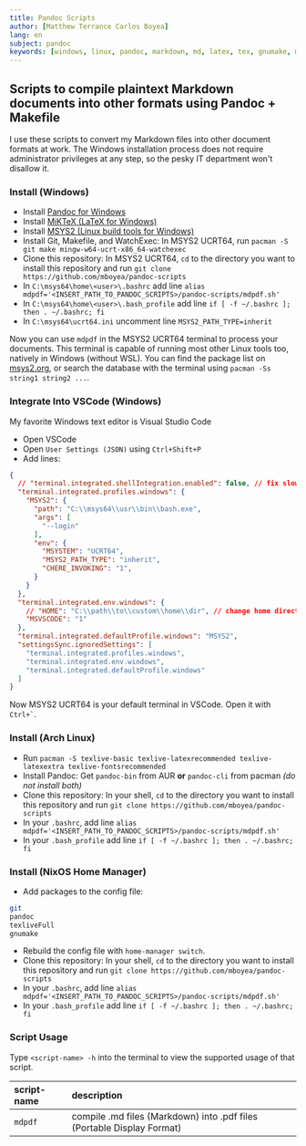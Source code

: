 ```yaml
---
title: Pandoc Scripts
author: [Matthew Terrance Carlos Boyea]
lang: en
subject: pandoc
keywords: [windows, linux, pandoc, markdown, md, latex, tex, gnumake, makefile, pdf, scripts]
---
```

## Scripts to compile plaintext Markdown documents into other formats using Pandoc + Makefile

I use these scripts to convert my Markdown files into other document formats at work.
The Windows installation process does not require administrator privileges at any step, so the pesky IT department won't disallow it.

### Install (Windows)

- Install [Pandoc for Windows](https://github.com/jgm/pandoc/releases/)
- Install [MiKTeX (LaTeX for Windows)](https://miktex.org/download)
- Install [MSYS2 (Linux build tools for Windows)](https://www.msys2.org/)
- Install Git, Makefile, and WatchExec: In MSYS2 UCRT64, run `pacman -S git make mingw-w64-ucrt-x86_64-watchexec`
- Clone this repository: In MSYS2 UCRT64, `cd` to the directory you want to install this repository and run `git clone https://github.com/mboyea/pandoc-scripts`
- In `C:\msys64\home\<user>\.bashrc` add line `alias mdpdf='<INSERT_PATH_TO_PANDOC_SCRIPTS>/pandoc-scripts/mdpdf.sh'`
- In `C:\msys64\home\<user>\.bash_profile` add line `if [ -f ~/.bashrc ]; then . ~/.bashrc; fi`
- In `C:\msys64\ucrt64.ini` uncomment line `MSYS2_PATH_TYPE=inherit`

Now you can use `mdpdf` in the MSYS2 UCRT64 terminal to process your documents.
This terminal is capable of running most other Linux tools too, natively in Windows (without WSL).
You can find the package list on [msys2.org](https://packages.msys2.org/package/), or search the database with the terminal using `pacman -Ss string1 string2 ...`.

### Integrate Into VSCode (Windows)

My favorite Windows text editor is Visual Studio Code

- Open VSCode
- Open `User Settings (JSON)` using `Ctrl+Shift+P`
- Add lines:

```json
{
  // "terminal.integrated.shellIntegration.enabled": false, // fix slow terminals
  "terminal.integrated.profiles.windows": {
    "MSYS2": {
      "path": "C:\\msys64\\usr\\bin\\bash.exe",
      "args": [
        "--login"
      ],
      "env": {
        "MSYSTEM": "UCRT64",
        "MSYS2_PATH_TYPE": "inherit",
        "CHERE_INVOKING": "1",
      }
    }
  },
  "terminal.integrated.env.windows": {
    // "HOME": "C:\\path\\to\\custom\\home\\dir", // change home directory
    "MSVSCODE": "1"
  },
  "terminal.integrated.defaultProfile.windows": "MSYS2",
  "settingsSync.ignoredSettings": [
    "terminal.integrated.profiles.windows",
    "terminal.integrated.env.windows",
    "terminal.integrated.defaultProfile.windows"
  ]
}
```

Now MSYS2 UCRT64 is your default terminal in VSCode.
Open it with `` Ctrl+` ``.

### Install (Arch Linux)

- Run `pacman -S texlive-basic texlive-latexrecommended texlive-latexextra texlive-fontsrecommended`
- Install Pandoc: Get `pandoc-bin` from AUR **or** `pandoc-cli` from pacman *(do not install both)*
- Clone this repository: In your shell, `cd` to the directory you want to install this repository and run `git clone https://github.com/mboyea/pandoc-scripts`
- In your `.bashrc`, add line `alias mdpdf='<INSERT_PATH_TO_PANDOC_SCRIPTS>/pandoc-scripts/mdpdf.sh'`
- In your `.bash_profile` add line `if [ -f ~/.bashrc ]; then . ~/.bashrc; fi`

### Install (NixOS Home Manager)

- Add packages to the config file:

```sh
git
pandoc
texliveFull
gnumake
```

- Rebuild the config file with `home-manager switch`.
- Clone this repository: In your shell, `cd` to the directory you want to install this repository and run `git clone https://github.com/mboyea/pandoc-scripts`
- In your `.bashrc`, add line `alias mdpdf='<INSERT_PATH_TO_PANDOC_SCRIPTS>/pandoc-scripts/mdpdf.sh'`
- In your `.bash_profile` add line `if [ -f ~/.bashrc ]; then . ~/.bashrc; fi`

### Script Usage

Type `<script-name> -h` into the terminal to view the supported usage of that script.

| script-name | description |
|:----------- |:----------- |
| `mdpdf` | compile .md files (Markdown) into .pdf files (Portable Display Format) |
